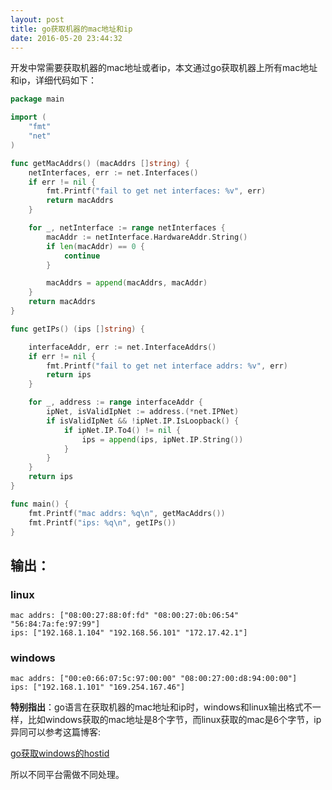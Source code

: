 ```yaml
---
layout: post
title: go获取机器的mac地址和ip
date: 2016-05-20 23:44:32
---
```


开发中常需要获取机器的mac地址或者ip，本文通过go获取机器上所有mac地址和ip，详细代码如下：

```go
package main

import (
    "fmt"
    "net"
)

func getMacAddrs() (macAddrs []string) {
    netInterfaces, err := net.Interfaces()
    if err != nil {
        fmt.Printf("fail to get net interfaces: %v", err)
        return macAddrs
    }

    for _, netInterface := range netInterfaces {
        macAddr := netInterface.HardwareAddr.String()
        if len(macAddr) == 0 {
            continue
        }

        macAddrs = append(macAddrs, macAddr)
    }
    return macAddrs
}

func getIPs() (ips []string) {

    interfaceAddr, err := net.InterfaceAddrs()
    if err != nil {
        fmt.Printf("fail to get net interface addrs: %v", err)
        return ips
    }

    for _, address := range interfaceAddr {
        ipNet, isValidIpNet := address.(*net.IPNet)
        if isValidIpNet && !ipNet.IP.IsLoopback() {
            if ipNet.IP.To4() != nil {
                ips = append(ips, ipNet.IP.String())
            }
        }
    }
    return ips
}

func main() {
    fmt.Printf("mac addrs: %q\n", getMacAddrs())
    fmt.Printf("ips: %q\n", getIPs())
}
```

## 输出：

### linux

    mac addrs: ["08:00:27:88:0f:fd" "08:00:27:0b:06:54" "56:84:7a:fe:97:99"]
    ips: ["192.168.1.104" "192.168.56.101" "172.17.42.1"]

### windows

    mac addrs: ["00:e0:66:07:5c:97:00:00" "08:00:27:00:d8:94:00:00"]
    ips: ["192.168.1.101" "169.254.167.46"]

**特别指出**：go语言在获取机器的mac地址和ip时，windows和linux输出格式不一样，比如windows获取的mac地址是8个字节，而linux获取的mac是6个字节，ip异同可以参考这篇博客:

[go获取windows的hostid](http://reborncodinglife.com/2016/05/19/get-hostid-from-windows/)

所以不同平台需做不同处理。